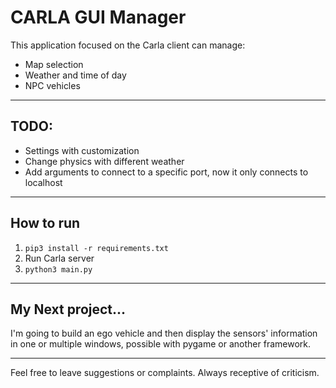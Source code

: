 # CARLA GUI Manager

This application focused on the Carla client can manage:
- Map selection
- Weather and time of day
- NPC vehicles

---

## TODO:
- Settings with customization
- Change physics with different weather
- Add arguments to connect to a specific port, now it only connects to localhost

---

## How to run

1. `pip3 install -r requirements.txt`
2. Run Carla server
3. `python3 main.py`

---

## My Next project...

I'm going to build an ego vehicle and then display the sensors' information in one or multiple windows, possible with pygame or another framework.

---

Feel free to leave suggestions or complaints. Always receptive of criticism.